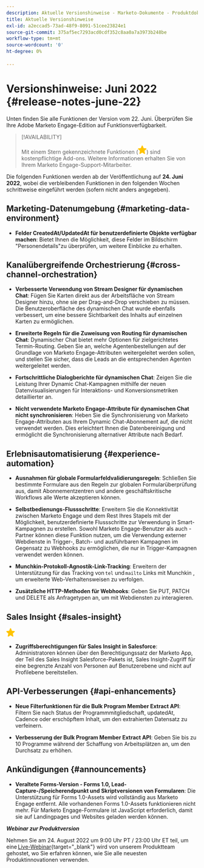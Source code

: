 ```yaml
---
description: Aktuelle Versionshinweise - Marketo-Dokumente - Produktdokumentation
title: Aktuelle Versionshinweise
exl-id: a2eccad5-73ad-48f9-8091-51cee23824e1
source-git-commit: 375af5ec7293acd0cdf352c8aa0a7a3973b248be
workflow-type: tm+mt
source-wordcount: '0'
ht-degree: 0%

---
```


# Versionshinweise: Juni 2022 {#release-notes-june-22}

Unten finden Sie alle Funktionen der Version vom 22. Juni. Überprüfen Sie Ihre Adobe Marketo Engage-Edition auf Funktionsverfügbarkeit.

>[!AVAILABILITY]
>
>Mit einem Stern gekennzeichnete Funktionen (![star](assets/yellow-star.png)) sind kostenpflichtige Add-ons. Weitere Informationen erhalten Sie von Ihrem Marketo Engage-Support-Mitarbeiter.

Die folgenden Funktionen werden ab der Veröffentlichung auf **24. Juni 2022**, wobei die verbleibenden Funktionen in den folgenden Wochen schrittweise eingeführt werden (sofern nicht anders angegeben).

## Marketing-Datenumgebung {#marketing-data-environment}

* **Felder CreatedAt/UpdatedAt für benutzerdefinierte Objekte verfügbar machen**: Bietet Ihnen die Möglichkeit, diese Felder im Bildschirm &quot;Personendetails&quot;zu überprüfen, um weitere Einblicke zu erhalten.

## Kanalübergreifende Orchestrierung {#cross-channel-orchestration}

* **Verbesserte Verwendung von Stream Designer für dynamischen Chat**: Fügen Sie Karten direkt aus der Arbeitsfläche von Stream Designer hinzu, ohne sie per Drag-and-Drop verschieben zu müssen. Die Benutzeroberfläche des dynamischen Chat wurde ebenfalls verbessert, um eine bessere Sichtbarkeit des Inhalts auf einzelnen Karten zu ermöglichen.

* **Erweiterte Regeln für die Zuweisung von Routing für dynamischen Chat**: Dynamischer Chat bietet mehr Optionen für zielgerichtetes Termin-Routing. Geben Sie an, welche Agentenbestellungen auf der Grundlage von Marketo Engage-Attributen weitergeleitet werden sollen, und stellen Sie sicher, dass die Leads an die entsprechenden Agenten weitergeleitet werden.

* **Fortschrittliche Dialogberichte für dynamischen Chat**: Zeigen Sie die Leistung Ihrer Dynamic Chat-Kampagnen mithilfe der neuen Datenvisualisierungen für Interaktions- und Konversionsmetriken detaillierter an.

* **Nicht verwendete Marketo Engage-Attribute für dynamischen Chat nicht synchronisieren**: Heben Sie die Synchronisierung von Marketo Engage-Attributen aus Ihrem Dynamic Chat-Abonnement auf, die nicht verwendet werden. Dies erleichtert Ihnen die Datenbereinigung und ermöglicht die Synchronisierung alternativer Attribute nach Bedarf.

## Erlebnisautomatisierung {#experience-automation}

* **Ausnahmen für globale Formularfeldvalidierungsregeln**: Schließen Sie bestimmte Formulare aus den Regeln zur globalen Formularüberprüfung aus, damit Abonnementzentren und andere geschäftskritische Workflows alle Werte akzeptieren können.

* **Selbstbedienungs-Flussschritte**: Erweitern Sie die Konnektivität zwischen Marketo Engage und dem Rest Ihres Stapels mit der Möglichkeit, benutzerdefinierte Flussschritte zur Verwendung in Smart-Kampagnen zu erstellen. Sowohl Marketo Engage-Benutzer als auch -Partner können diese Funktion nutzen, um die Verwendung externer Webdienste in Trigger-, Batch- und ausführbaren Kampagnen im Gegensatz zu Webhooks zu ermöglichen, die nur in Trigger-Kampagnen verwendet werden können.

* **Munchkin-Protokoll-Agnostik-Link-Tracking**: Erweitern der Unterstützung für das Tracking von `tel` und `mailto` Links mit Munchkin , um erweiterte Web-Verhaltensweisen zu verfolgen.

* **Zusätzliche HTTP-Methoden für Webhooks**: Geben Sie PUT, PATCH und DELETE als Anfragetypen an, um mit Webdiensten zu interagieren.

## Sales Insight {#sales-insight}

![(Stern)](assets/yellow-star.png)

* **Zugriffsberechtigungen für Sales Insight in Salesforce**: Administratoren können über den Berechtigungssatz der Marketo App, der Teil des Sales Insight Salesforce-Pakets ist, Sales Insight-Zugriff für eine begrenzte Anzahl von Personen auf Benutzerebene und nicht auf Profilebene bereitstellen.

## API-Verbesserungen {#api-enhancements}

* **Neue Filterfunktionen für die Bulk Program Member Extract API**: Filtern Sie nach Status der Programmmitgliedschaft, updatedAt, Cadence oder erschöpftem Inhalt, um den extrahierten Datensatz zu verfeinern.

* **Verbesserung der Bulk Program Member Extract API**: Geben Sie bis zu 10 Programme während der Schaffung von Arbeitsplätzen an, um den Durchsatz zu erhöhen.

## Ankündigungen {#announcements}

* **Veraltete Forms-Version - Forms 1.0, Lead-Capture-/Speicherendpunkt und Skriptversionen von Formularen**: Die Unterstützung für Forms 1.0-Assets wird vollständig aus Marketo Engage entfernt. Alle vorhandenen Forms 1.0-Assets funktionieren nicht mehr. Für Marketo Engage-Formulare ist JavaScript erforderlich, damit sie auf Landingpages und Websites geladen werden können.

**_Webinar zur Produktversion_**

Nehmen Sie am 24. August 2022 um 9:00 Uhr PT / 23:00 Uhr ET teil, um eine [Live-Webinar](https://engage.marketo.com/2022_June_August_Release_Webinar_RegistrationPage.html){target=&quot;_blank&quot;} wird von unserem Produktteam gehostet, wo Sie erfahren können, wie Sie alle neuesten Produktinnovationen verwenden.

